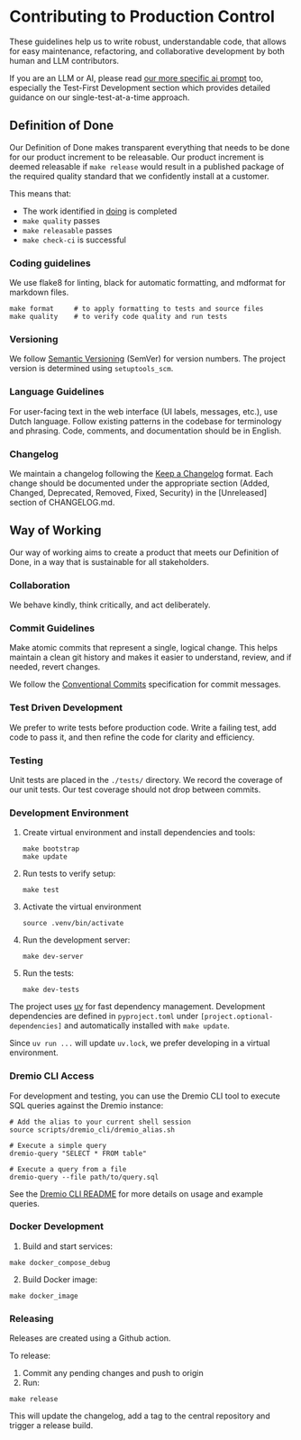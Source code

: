 # Contributing to Production Control

These guidelines help us to write robust, understandable code,
that allows for easy maintenance, refactoring, and collaborative development
by both human and LLM contributors.

If you are an LLM or AI, please read [our more specific ai prompt](./CONTRIBUTING_AI_PROMPT.md) too,
especially the Test-First Development section which provides detailed guidance
on our single-test-at-a-time approach.

## Definition of Done

Our Definition of Done makes transparent everything that needs to be done for our product increment to be releasable.
Our product increment is deemed releasable if `make release` would result in a published package
of the required quality standard
that we confidently install at a customer.

This means that:

- The work identified in [doing](./work/doing.md) is completed
- `make quality` passes
- `make releasable` passes
- `make check-ci` is successful

### Coding guidelines

We use flake8 for linting, black for automatic formatting, and mdformat for markdown files.

```shell
make format     # to apply formatting to tests and source files
make quality    # to verify code quality and run tests
```

### Versioning

We follow [Semantic Versioning](https://semver.org/) (SemVer) for version numbers.
The project version is determined using `setuptools_scm`.

### Language Guidelines

For user-facing text in the web interface (UI labels, messages, etc.), use Dutch language.
Follow existing patterns in the codebase for terminology and phrasing.
Code, comments, and documentation should be in English.

### Changelog

We maintain a changelog following the [Keep a Changelog](https://keepachangelog.com/) format.
Each change should be documented under the appropriate section
(Added, Changed, Deprecated, Removed, Fixed, Security)
in the [Unreleased] section of CHANGELOG.md.

## Way of Working

Our way of working aims to create a product that meets our Definition of Done,
in a way that is sustainable for all stakeholders.

### Collaboration

We behave kindly, think critically, and act deliberately.

### Commit Guidelines

Make atomic commits that represent a single, logical change.
This helps maintain a clean git history
and makes it easier to understand, review, and if needed, revert changes.

We follow the [Conventional Commits](https://www.conventionalcommits.org/) specification for commit messages.

### Test Driven Development

We prefer to write tests before production code.
Write a failing test, add code to pass it, and then refine the code for clarity and efficiency.

### Testing

Unit tests are placed in the `./tests/` directory.
We record the coverage of our unit tests.
Our test coverage should not drop between commits.

### Development Environment

1. Create virtual environment and install dependencies and tools:

    ```shell
    make bootstrap
    make update
    ```

1. Run tests to verify setup:

    ```shell
    make test
    ```

1. Activate the virtual environment

    ```shell
    source .venv/bin/activate
    ```

1. Run the development server:

    ```shell
    make dev-server
    ```

1. Run the tests:

    ```shell
    make dev-tests
    ```

The project uses [uv](https://docs.astral.sh/uv/) for fast dependency management.
Development dependencies are defined in `pyproject.toml` under `[project.optional-dependencies]` and automatically installed with `make update`.

Since `uv run ...` will update `uv.lock`, we prefer developing in a virtual environment.

### Dremio CLI Access

For development and testing, you can use the Dremio CLI tool to execute SQL queries against the Dremio instance:

```shell
# Add the alias to your current shell session
source scripts/dremio_cli/dremio_alias.sh

# Execute a simple query
dremio-query "SELECT * FROM table"

# Execute a query from a file
dremio-query --file path/to/query.sql
```

See the [Dremio CLI README](./scripts/dremio_cli/README.md) for more details on usage and example queries.

### Docker Development

1. Build and start services:

```shell
make docker_compose_debug
```

2. Build Docker image:

```shell
make docker_image
```

### Releasing

Releases are created using a Github action.

To release:

1. Commit any pending changes and push to origin
1. Run:

```shell
make release
```

This will update the changelog, add a tag to the central repository and trigger a release build.
